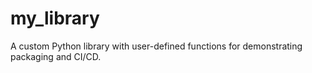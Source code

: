 # my_library
A custom Python library with user-defined functions for demonstrating packaging and CI/CD.
